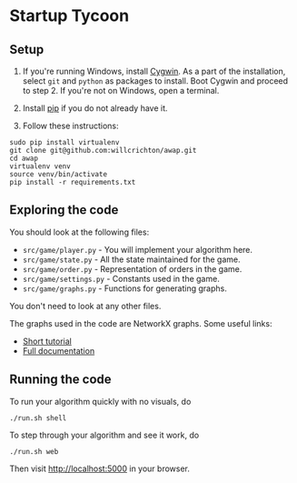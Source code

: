 # Startup Tycoon

## Setup

1. If you're running Windows, install [Cygwin](http://cygwin.com/install.html). As a part of the installation, select `git` and `python` as packages to install. Boot Cygwin and proceed to step 2. If you're not on Windows, open a terminal.

2. Install [pip](http://pip.readthedocs.org/en/stable/installing/) if you do not already have it.

3. Follow these instructions:

```
sudo pip install virtualenv
git clone git@github.com:willcrichton/awap.git
cd awap
virtualenv venv
source venv/bin/activate
pip install -r requirements.txt
```

## Exploring the code

You should look at the following files:

* `src/game/player.py` - You will implement your algorithm here.
* `src/game/state.py` - All the state maintained for the game.
* `src/game/order.py` - Representation of orders in the game.
* `src/game/settings.py` - Constants used in the game.
* `src/game/graphs.py` - Functions for generating graphs.

You don't need to look at any other files.

The graphs used in the code are NetworkX graphs. Some useful links:
* [Short tutorial](http://networkx.lanl.gov/networkx_tutorial.pdf)
* [Full documentation](https://networkx.github.io/documentation/latest/)

## Running the code

To run your algorithm quickly with no visuals, do

```
./run.sh shell
```

To step through your algorithm and see it work, do

```
./run.sh web
```

Then visit [http://localhost:5000](http://localhost:5000) in your browser.

